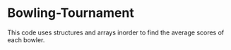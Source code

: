 # Bowling-Tournament
This code uses structures and arrays inorder to find the average scores of each bowler.
